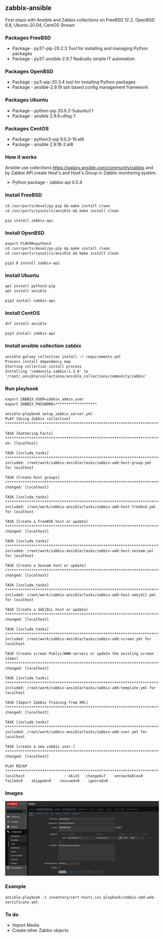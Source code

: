 ## zabbix-ansible

First steps with Ansible and Zabbix collections on FreeBSD 12.2, OpenBSD 6.8, Ubuntu 20.04, CentOS Stream

### Packages FreeBSD

- Package - py37-pip-20.2.3				Tool for installing and managing Python packages
- Package - py37-ansible-2.9.7		Radically simple IT automation

### Packages OpenBSD

- Package - py3-pip-20.3.4      	tool for installing Python packages
- Package - ansible-2.9.19				ssh based config management framework

### Packages Ubuntu

- Package - python-pip						20.0.2-5ubuntu1.1
- Package - ansible								2.9.6+dfsg-1

### Packages CentOS

- Package - python3-pip						9.0.3-19.el8
- Package - ansible								2.9.18-2.el8	

### How it works

Ansible use collections https://galaxy.ansible.com/community/zabbix and by
Zabbix API create Host's and Host's Group in Zabbix monitoring system.

- Python package - zabbix-api 0.5.4

### Install FreeBSD

```console
cd /usr/ports/devel/py-pip && make install clean
cd /usr/ports/sysutils/ansible && make install clean

pip install zabbix-api
```

### Install OpenBSD

```console
export FLAVOR=python3
cd /usr/ports/devel/py-pip && make install clean
cd /usr/ports/sysutils/ansible && make install clean

pip3.8 install zabbix-api
```

### Install Ubuntu

```console
apt install python3-pip
apt install ansible

pip3 install zabbix-api
```

### Install CentOS
```console
dnf install ansible

pip3 install zabbix-api
```

### Install ansible collection zabbix

```console
ansible-galaxy collection install -r requirements.yml
Process install dependency map
Starting collection install process
Installing 'community.zabbix:1.3.0' to '/root/.ansible/collections/ansible_collections/community/zabbix'
```

### Run playbook
```console
export ZABBIX_USER=zabbix_admin_user
export ZABBIX_PASSWORD=*******************

ansible-playbook setup_zabbix_server.yml 
PLAY [Using Zabbix collection] **********************************************************************************************************************************************************

TASK [Gathering Facts] ******************************************************************************************************************************************************************
ok: [localhost]

TASK [include_tasks] ********************************************************************************************************************************************************************
included: /root/work/zabbix-ansible/tasks/zabbix-add-host-group.yml for localhost

TASK [Create host groups] ***************************************************************************************************************************************************************
changed: [localhost]

TASK [include_tasks] ********************************************************************************************************************************************************************
included: /root/work/zabbix-ansible/tasks/zabbix-add-host-freebsd.yml for localhost

TASK [Create a FreeBSD host or update] **************************************************************************************************************************************************
changed: [localhost]

TASK [include_tasks] ********************************************************************************************************************************************************************
included: /root/work/zabbix-ansible/tasks/zabbix-add-host-seznam.yml for localhost

TASK [Create a Seznam host or update] ***************************************************************************************************************************************************
changed: [localhost]

TASK [include_tasks] ********************************************************************************************************************************************************************
included: /root/work/zabbix-ansible/tasks/zabbix-add-host-smejdil.yml for localhost

TASK [Create a SmEjDiL host or update] **************************************************************************************************************************************************
changed: [localhost]

TASK [include_tasks] ********************************************************************************************************************************************************************
included: /root/work/zabbix-ansible/tasks/zabbix-add-screen.yml for localhost

TASK [Create screen Public/WWW-servers or update the existing screen items] *************************************************************************************************************
changed: [localhost]

TASK [include_tasks] ********************************************************************************************************************************************************************
included: /root/work/zabbix-ansible/tasks/zabbix-add-template.yml for localhost

TASK [Import Zabbix Training from XML] **************************************************************************************************************************************************
changed: [localhost]

TASK [include_tasks] ********************************************************************************************************************************************************************
included: /root/work/zabbix-ansible/tasks/zabbix-add-user.yml for localhost

TASK [create a new zabbix user.] ********************************************************************************************************************************************************
changed: [localhost]

PLAY RECAP ******************************************************************************************************************************************************************************
localhost                  : ok=15   changed=7    unreachable=0    failed=0    skipped=0    rescued=0    ignored=0
```

### Images

![Zabbix Host detail](./images/Zabbix-Host-Detail.png)

### Example

```console
ansible-playbook -i inventory/cert-hosts.ini playbook/zabbix-add-web-certificate.yml
```

### To do

- Import Media
- Create other Zabbix objects